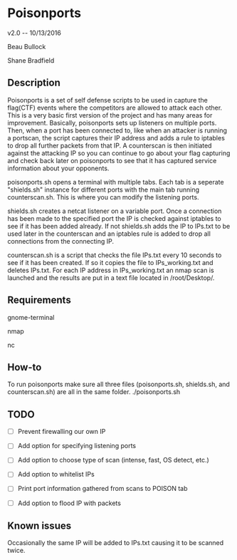 # Poisonports

v2.0 -- 10/13/2016

Beau Bullock

Shane Bradfield
				 				
## Description

Poisonports is a set of self defense scripts to be used in capture the flag(CTF) events where the competitors are allowed to attack each other.  This is a very basic first version of the project and has many areas for improvement.  Basically, poisonports sets up listeners on multiple ports.  Then, when a port has been connected to, like when an attacker is running a portscan, the script captures their IP address and adds a rule to iptables to drop all further packets from that IP.  A counterscan is then initiated against the attacking IP so you can continue to go about your flag capturing and check back later on poisonports to see that it has captured service information about your opponents.

poisonports.sh opens a terminal with multiple tabs.  Each tab is a seperate "shields.sh" instance for different ports with the main tab running counterscan.sh.  This is where you can modify the listening ports.

shields.sh creates a netcat listener on a variable port.  Once a connection has been made to the specified port the IP is checked against iptables to see if it has been added already.  If not shields.sh adds the IP to IPs.txt to be used later in the counterscan and an iptables rule is added to drop all connections from the connecting IP.

counterscan.sh is a script that checks the file IPs.txt every 10 seconds to see if it has been created.  If so it copies the file to IPs_working.txt and deletes IPs.txt.  For each IP address in IPs_working.txt an nmap scan is launched and the results are put in a text file located in /root/Desktop/.


## Requirements

gnome-terminal

nmap

nc

## How-to
To run poisonports make sure all three files (poisonports.sh, shields.sh, and counterscan.sh) are all in the same folder.
./poisonports.sh

## TODO
- [ ] Prevent firewalling our own IP

- [ ] Add option for specifying listening ports

- [ ] Add option to choose type of scan (intense, fast, OS detect, etc.)

- [ ] Add option to whitelist IPs

- [ ] Print port information gathered from scans to POISON tab 

- [ ] Add option to flood IP with packets

## Known issues
Occasionally the same IP will be added to IPs.txt causing it to be scanned twice.


